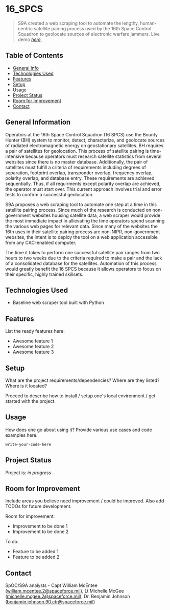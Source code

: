 # 16_SPCS
> S9A created a web scraping tool to automate the lengthy, human-centric satellite pairing process used by the 16th Space Control Squadron to geolocate sources of electronic warfare jammers.
> Live demo [_here_](https://www.example.com). <!-- will post link when demo is live -->



## Table of Contents
* [General Info](#general-information)
* [Technologies Used](#technologies-used)
* [Features](#features)
* [Setup](#setup)
* [Usage](#usage)
* [Project Status](#project-status)
* [Room for Improvement](#room-for-improvement)
* [Contact](#contact)


## General Information

Operators at the 16th Space Control Squadron (16 SPCS) use the Bounty Hunter (BH) system to monitor, detect, characterize, and geolocate sources of radiated electromagnetic energy on geostationary satellites. BH requires a pair of satellites for geolocation. This process of satellite pairing is time-intensive because operators must research satellite statistics from several websites since there is no master database. Additionally, the pair of satellites must fulfill a criteria of requirements including degrees of separation, footprint overlap, transponder overlap, frequency overlap, polarity overlap, and database entry. These requirements are achieved sequentially. Thus, if all requirments except polarity overlap are achieved, the operator must start over. This current approach involves trial and error tests to confirm a successful geolocation.

S9A proposes a web scraping tool to automate one step at a time in this satellite pairing process. Since much of the research is conducted on non-government websites housing satellite data, a web scraper would provide the most immediate impact in allievating the time operators spend scanning the various web pages for relevant data. Since many of the websites the 16th uses in their satellite pairing process are non-NIPR, non-government websites, the intent is to deploy the tool on a web application accessible from any CAC-enabled computer.  

The time it takes to perform one successful satellite pair ranges from two hours to two weeks due to the criteria required to make a pair and the lack of a consolidated database for the satellites. Automation of this process would greatly benefit the 16 SPCS because it allows operators to focus on their specific, highly trained skillsets.



## Technologies Used
- Baseline web scraper tool built with Python



## Features
List the ready features here:
- Awesome feature 1
- Awesome feature 2
- Awesome feature 3


## Setup
What are the project requirements/dependencies? Where are they listed? Where is it located?

Proceed to describe how to install / setup one's local environment / get started with the project.


## Usage
How does one go about using it?
Provide various use cases and code examples here.

`write-your-code-here`


## Project Status
Project is: _in progress_ .


## Room for Improvement
Include areas you believe need improvement / could be improved. Also add TODOs for future development.

Room for improvement:
- Improvement to be done 1
- Improvement to be done 2

To do:
- Feature to be added 1
- Feature to be added 2

## Contact
SpOC/S9A analysts - Capt William McEntee (william.mcentee.2@spaceforce.mil), Lt Michelle McGee (michelle.mcgee.2@spaceforce.mil), Dr. Benjamin Johnson (benjamin.johnson.90.ctr@spaceforce.mil)


